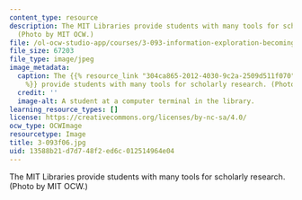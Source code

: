 ```yaml
---
content_type: resource
description: The MIT Libraries provide students with many tools for scholarly research.
  (Photo by MIT OCW.)
file: /ol-ocw-studio-app/courses/3-093-information-exploration-becoming-a-savvy-scholar-fall-2006/13588b21d7d748f2ed6c012514964e04_3-093f06.jpg
file_size: 67203
file_type: image/jpeg
image_metadata:
  caption: The {{% resource_link "304ca865-2012-4030-9c2a-2509d511f070" "MIT Libraries"
    %}} provide students with many tools for scholarly research. (Photo by MIT OpenCourseWare.)
  credit: ''
  image-alt: A student at a computer terminal in the library.
learning_resource_types: []
license: https://creativecommons.org/licenses/by-nc-sa/4.0/
ocw_type: OCWImage
resourcetype: Image
title: 3-093f06.jpg
uid: 13588b21-d7d7-48f2-ed6c-012514964e04
---
```

The MIT Libraries provide students with many tools for scholarly research. (Photo by MIT OCW.)